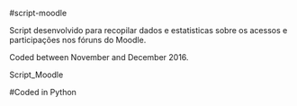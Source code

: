 #script-moodle

Script desenvolvido para recopilar dados e estatisticas sobre os acessos e participações nos fóruns do Moodle.

Coded between November and December 2016.

Script_Moodle

#Coded in Python

